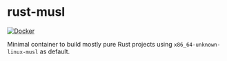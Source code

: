 # rust-musl

[![Docker](https://github.com/DoumanAsh/rust-musl/actions/workflows/docker-image.yml/badge.svg)](https://github.com/DoumanAsh/rust-musl/actions/workflows/docker-image.yml)

Minimal container to build mostly pure Rust projects using `x86_64-unknown-linux-musl` as default.
